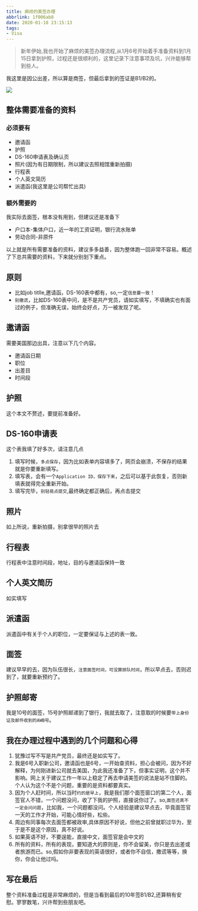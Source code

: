 ```yaml
---
title: 麻烦的美签办理
abbrlink: 1f006ab8
date: 2020-01-18 23:15:13
tags:
- Visa
---
```

> 新年伊始,我也开始了麻烦的美签办理流程,从1月6号开始着手准备资料到1月15日拿到护照，过程还是很顺利的，这里记录下注意事项及坑，兴许能够帮到些人。

我这里是因公出差，所以算是商签，但最后拿到的签证是B1/B2的。

![](https://i.imgur.com/cNmOoTk.jpg)

## 整体需要准备的资料

### 必须要有
- 邀请函
- 护照
- DS-160申请表及确认页
- 照片(因为有日期限制，所以建议去照相馆重新拍摄)
- 行程表
- 个人英文简历
- 派遣函(我这里是公司帮忙出具)

### 额外需要的

我实际去面签，根本没有用到，但建议还是准备下

- 户口本-集体户口，近一年的工资证明，银行流水账单
- 劳动合同-非原件

以上就是所有需要准备的资料，建议多多益善，因为整体跑一回非常不容易。概述了下总共需要的资料，下来就分别划下重点。

## 原则
-  比如job titlle,邀请函，DS-160表中都有，so,一定`信息要一致`！
-  `别撒谎`，比如DS-160表中问，是不是共产党员，请如实填写，不填确实也有面过的例子，但准确无误，始终会好点，万一被发现了呢。

## 邀请函
需要美国那边出具，注意以下几个内容。
- 邀请函日期
- 职位
- 出差目
- 时间段

## 护照
这个本文不赘述，要提前准备好。

## DS-160申请表
这个表我填了好多次，请注意几点

1.  填写时候，`多点保存`，因为比如表单内容填多了，网页会崩溃，不保存的结果就是你要重新填写。
2. 填写表，会有一个`Application ID，保存下来`，之后可以基于此恢复，否则新填表就得完全重新开始。
3. 填写完毕，`别轻易点提交`,最终确定都正确后，再点击提交

## 照片
如上所说，重新拍摄，别拿很早的照片去

## 行程表
行程表中注意时间段，地址，目的与邀请函保持一致

## 个人英文简历
如实填写

## 派遣函
派遣函中有关于个人的职位，一定要保证与上述的表一致。

## 面签
建议早早的去，因为队伍很长，`注意面签时间，可没算排队时间`，所以早点去，否则迟到了，就要重新预约了。

## 护照邮寄
我是10号的面签，15号护照邮递到了银行，我就去取了，注意取的时候要`带上身份证及邮件收到的AWB号`。

## 我在办理过程中遇到的几个问题和心得

1. 犹豫过写不写是共产党员，最终还是如实写了。
2. 我是6号入职新公司，邀请函也是6号，一开始查资料，担心会被问，因为不好解释，为何刚进新公司就去美国，为此我还准备了下，但事实证明，这个并不影响。网上关于建议工作一年以上稳定了再去申请美签的说法是站不住脚的。个人认为这个不是个问题，重要的是资料都要真实。
3. 因为个人赶时间，所以当时`约的是早上`，我是我们那个面签窗口的第二个人，面签官人不错，一个问题没问，收了下我的护照，直接说你过了。so,`面签还真不一定会问问题`，比如我，一个问题都没问。个人经验是建议早点去，毕竟面签官一天的工作才开始，可能心情好些，松些。
4. 周边有同事每次去面签都被政审,具体原因不好说，但他之前曾就职过华为，至于是不是这个原因，真不好说。
5. 如果英语不好，不要逞能，直接中文，面签官是会中文的
6. 所有的资料，所有的表现，要知道大的原则是，你不会留美，你只是去出差或者旅游而已。so,假如你非要表现的英语很好，或者你不自信，撒谎等等，换你，你会让他过吗。

## 写在最后
整个资料准备过程是非常麻烦的，但是当看到最后的10年签B1/B2,还算稍有安慰。寥寥数笔，兴许帮到些朋友吧。
